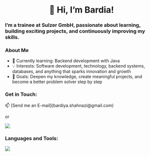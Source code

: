 <h1 align="center">👋 Hi, I’m Bardia!</h1>
<h3>I’m a trainee at Sulzer GmbH, passionate about learning, building exciting projects, and continuously improving my skills.</h3>

<h3>
  About Me
</h3>
<ul>
<li>🌱 Currently learning: Backend development with Java</li>
<li>💡 Interests: Software development, technology, backend systems, databases, and anything that sparks innovation and growth</li>
<li>🚀 Goals: Deepen my knowledge, create meaningful projects, and become a better problem solver step by step</li>
</ul>

<h3 align="left">Get in Touch:</h3>
📫 [Send me an E-mail](bardiya.shahnazi@gmail.com)

or

  <a href="https://skillicons.dev">
    <img src="https://skillicons.dev/icons?i=linkedin" />
  </a>
  
<h3 align="left">Languages and Tools:</h3>
  <a href="https://skillicons.dev">
    <img src="https://skillicons.dev/icons?i=html,css,sass,bootstrap,tailwind,js,ts,react,angular,java,jest,mysql,graphql,mongodb,redis,git,linux,vscode,idea,arduino" />
  </a>
